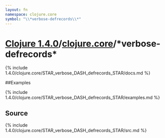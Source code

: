 ```yaml
---
layout: fn
namespace: clojure.core
symbol: "\\*verbose-defrecords\\*"
---
```


# [Clojure 1.4.0](../../)/[clojure.core](../)/\*verbose-defrecords\*

{% include 1.4.0/clojure.core/STAR_verbose_DASH_defrecords_STAR/docs.md %}

##Examples

{% include 1.4.0/clojure.core/STAR_verbose_DASH_defrecords_STAR/examples.md %}
## Source
{% include 1.4.0/clojure.core/STAR_verbose_DASH_defrecords_STAR/src.md %}

